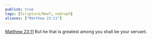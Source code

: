 ```yaml
---
publish: true
tags: [Scripture/NewT, noGraph]
aliases: ["Matthew 23:11"]
---
```

[Matthew 23:11](https://churchofjesuschrist.org/study/scriptures/nt/matt/23?lang=eng&id=p11#p11) But he that is greatest among you shall be your servant.
